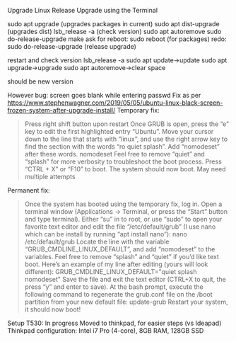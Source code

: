 Upgrade Linux Release Upgrade using the Terminal

sudo apt upgrade (upgrades packages in current)
sudo apt dist-upgrade (upgrades dist)
lsb_release -a (check version)
sudo apt autoremove
sudo do-release-upgrade
make ask for reboot: sudo reboot (for packages)
redo: sudo do-release-upgrade (release upgrade)

restart and check version
lsb_release -a
sudo apt update->update 
sudo apt upgrade->upgrade
sudo apt autoremove->clear space

should be new version

However bug: screen goes blank while entering passwd
Fix as per https://www.stephenwagner.com/2019/05/05/ubuntu-linux-black-screen-frozen-system-after-upgrade-install/
Temporary fix:
> Press right shift button upon restart
> Once GRUB is open, press the “e” key to edit the first highlighted entry “Ubuntu”.
> Move your cursor down to the line that starts with “linux”, and use the right arrow key to find the section with the words “ro quiet splash”.
> Add “nomodeset” after these words.
nomodeset
> Feel free to remove “quiet” and “splash” for more verbosity to troubleshoot the boot process.
> Press “CTRL + X” or “F10” to boot.
> The system should now boot.
> May need multiple attempts

Permanent fix:
> Once the system has booted using the temporary fix, log in.
> Open a terminal window (Applications -> Terminal, or press the “Start” button and type terminal).
> Either “su” in to root, or use “sudo” to open your favorite text editor and edit the file “/etc/default/grub” (I use nano which can be install by running “apt install nano”):
nano /etc/default/grub
> Locate the line with the variable “GRUB_CMDLINE_LINUX_DEFAULT”, and add “nomodeset” to the variables. Feel free to remove “splash” and “quiet” if you’d like text boot. Here’s an example of my line after editing (yours will look different):
GRUB_CMDLINE_LINUX_DEFAULT="quiet splash nomodeset"
> Save the file and exit the text editor (CTRL+X to quit, the press “y” and enter to save).
> At the bash prompt, execute the following command to regenerate the grub.conf file on the /boot partition from your new default file:
update-grub
> Restart your system, it should now boot!

Setup T530: In progress
Moved to thinkpad, for easier steps (vs Ideapad)
Thinkpad configuration: Intel i7 Pro (4-core), 8GB RAM, 128GB SSD